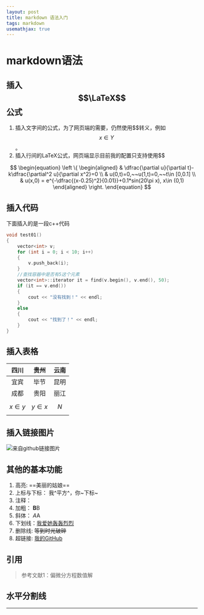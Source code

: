 ```yaml
---
layout: post
title: markdown 语法入门
tags: markdown 
usemathjax: true
---
```

# markdown语法

## 插入$$\LaTeX$$公式

1. 插入文字间的公式，为了网页端的需要，仍然使用\$\$转义，例如$$x\in Y$$。
2. 插入行间的LaTeX公式，网页端显示目前我的配置只支持使用\$\$

$$
   \begin{equation}
   \left \{
   \begin{aligned}
   & \dfrac{\partial u}{\partial t}-k\dfrac{\partial^2 u}{\partial x^2}=0 \\
   & u(0,t)=0,~~u(1,t)=0,~~t\in [0,0.1] \\
   & u(x,0) = e^{-\dfrac{(x-0.25)^2}{0.01}}+0.1*sin(20\pi x), x\in (0,1)
   \end{aligned}
   \right.
   \end{equation}
$$

## 插入代码

下面插入的是一段c++代码

```c++
void test01()
{
    vector<int> v;
    for (int i = 0; i < 10; i++)
    {
        v.push_back(i);
    }
    //查找容器中是否有5这个元素
    vector<int>::iterator it = find(v.begin(), v.end(), 50);
    if (it == v.end())
    {
        cout << "没有找到！" << endl;
    }
    else
    {
        cout << "找到了！" << endl;
    }
}
```
## 插入表格

|    四川    |    贵州    | 云南  |
| :---: | :--------: | :---: |
|    宜宾    |    毕节    | 昆明  |
|    成都    |    贵阳    | 丽江  |
| $$x\in y$$ | $$y\in x$$ | $$N$$ |

## 插入链接图片
![来自github链接图片](https://cdn.jsdelivr.net/gh/xiang-tao/image-hosting@master/picture/20210509-3.5sgg78x5fyw0.png)

## 其他的基本功能

1. 高亮: ==美丽的姑娘==
2. 上标与下标： 我^平方^，你~下标~
3. 注释： <!--这是注释-->
4. 加粗： **B**B
5. 斜体： *A*A
6. 下划线：<u>我爱她轰轰烈烈</u>
7. 删除线: ~~等到时光破碎~~
8. 超链接: [我的GitHub](www.github.com/xiang-tao)

## 引用

> 参考文献1：偏微分方程数值解

## 水平分割线

------



